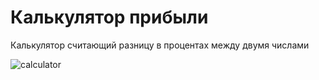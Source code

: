 # Калькулятор прибыли

Калькулятор считающий разницу в процентах между двумя числами

![calculator](https://github.com/oshkov/calculators-site-js/assets/87696868/3de8df69-514c-42c0-8a7a-e47d15bd0fac)
